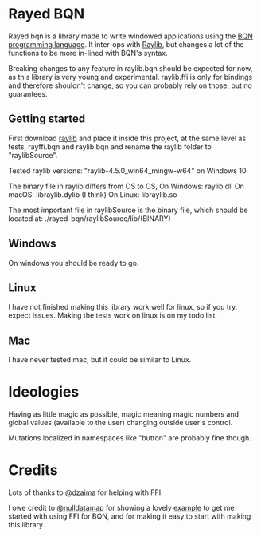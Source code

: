 # Rayed BQN
Rayed bqn is a library made to write windowed applications using the [BQN programming language](https://mlochbaum.github.io/BQN/).
It inter-ops with [Raylib](https://github.com/raysan5/raylib), but changes a lot of the functions to be more in-lined with BQN's syntax.

Breaking changes to any feature in raylib.bqn should be expected for now, as this library is very young and experimental. 
raylib.ffi is only for bindings and therefore shouldn't change, so you can probably rely on those, but no guarantees.

## Getting started
First download [raylib](https://github.com/raysan5/raylib/releases/) and place it inside this project, at the same level as tests, rayffi.bqn and raylib.bqn and rename the raylib folder to "raylibSource".

Tested raylib versions:
"raylib-4.5.0_win64_mingw-w64" on Windows 10

The binary file in raylib differs from OS to OS,
On Windows: raylib.dll
On macOS:   libraylib.dylib   (I think)
On Linux:   libraylib.so

The most important file in raylibSource is the binary file, which should be located at:
./rayed-bqn/raylibSource/lib/(BINARY)

## Windows
On windows you should be ready to go.

## Linux
I have not finished making this library work well for linux, so if you try, expect issues. Making the tests work on linux is on my todo list.

## Mac
I have never tested mac, but it could be similar to Linux.

# Ideologies
Having as little magic as possible, magic meaning magic numbers and global values (available to the user) changing outside user's control.

Mutations localized in namespaces like "button" are probably fine though.
# Credits
Lots of thanks to [@dzaima](https://github.com/dzaima) for helping with FFI.

I owe credit to [@nulldatamap](https://gist.github.com/nulldatamap) for showing a lovely [example](https://gist.github.com/nulldatamap/30b10389bf91d6f25bb262da9c9e9709) to get me started with using FFI for BQN, and for making it easy to start with making this library.